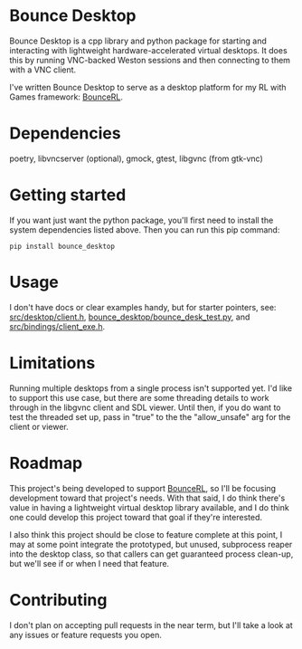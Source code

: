 # Bounce Desktop

Bounce Desktop is a cpp library and python package for starting and interacting
with lightweight hardware-accelerated virtual desktops. It does this by running
VNC-backed Weston sessions and then connecting to them with a VNC client.

I've written Bounce Desktop to serve as a desktop platform for my RL with Games
framework: [BounceRL](https://github.com/Whenning42/bounce-rl).

# Dependencies

poetry, libvncserver (optional), gmock, gtest, libgvnc (from gtk-vnc)

# Getting started

If you want just want the python package, you'll first need to install the system
dependencies listed above. Then you can run this pip command:

```shell
pip install bounce_desktop
```

# Usage

I don't have docs or clear examples handy, but for starter pointers, see:
[src/desktop/client.h](src/desktop/client.h),
[bounce_desktop/bounce_desk_test.py](bounce_desktop/bounce_desk_test.py), and
[src/bindings/client_exe.h](src/bindings/client_ext.h).

# Limitations

Running multiple desktops from a single process isn't supported yet. I'd like to support
this use case, but there are some threading details to work through in the libgvnc
client and SDL viewer. Until then, if you do want to test the threaded set up,
pass in "true" to the the "allow_unsafe" arg for the client or viewer.

# Roadmap 

This project's being developed to support [BounceRL](https://github.com/Whenning42/bounce-rl),
so I'll be focusing development toward that project's needs. With that said, I
do think there's value in having a lightweight virtual desktop library available, and
I do think one could develop this project toward that goal if they're interested.

I also think this project should be close to feature complete at this point, I may at
some point integrate the prototyped, but unused, subprocess reaper into the desktop
class, so that callers can get guaranteed process clean-up, but we'll see if or when
I need that feature.

# Contributing

I don't plan on accepting pull requests in the near term, but I'll take a look at any
issues or feature requests you open.

